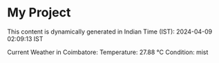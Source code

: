 # My Project

This content is dynamically generated in Indian Time (IST): 2024-04-09 02:09:13 IST


Current Weather in Coimbatore:
Temperature: 27.88 °C
Condition: mist
